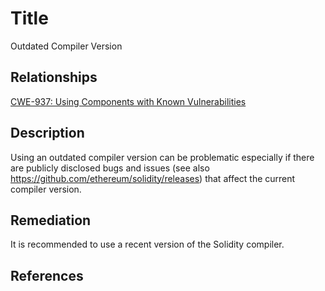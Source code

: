 # Title 
Outdated Compiler Version

## Relationships
[CWE-937: Using Components with Known Vulnerabilities](http://cwe.mitre.org/data/definitions/937.html)

## Description 

Using an outdated compiler version can be problematic especially if there are publicly disclosed bugs and issues (see also https://github.com/ethereum/solidity/releases) that affect the current compiler version.

## Remediation

It is recommended to use a recent version of the Solidity compiler.  

## References 

